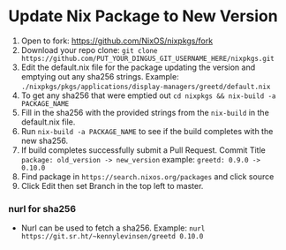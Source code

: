 # Update Nix Package to New Version

1. Open to fork: https://github.com/NixOS/nixpkgs/fork
2. Download your repo clone: ```git clone https://github.com/PUT_YOUR_DINGUS_GIT_USERNAME_HERE/nixpkgs.git```
4. Edit the default.nix file for the package updating the version and emptying out any sha256 strings. Example: ```./nixpkgs/pkgs/applications/display-managers/greetd/default.nix```
5. To get any sha256 that were emptied out ```cd nixpkgs && nix-build -a PACKAGE_NAME```
6. Fill in the sha256 with the provided strings from the ```nix-build``` in the default.nix file.
7. Run ```nix-build -a PACKAGE_NAME``` to see if the build completes with the new sha256.
8. If build completes successfully submit a Pull Request. Commit Title ```package: old_version -> new_version``` example: ```greetd: 0.9.0 -> 0.10.0```
9. Find package in ```https://search.nixos.org/packages``` and click source
10. Click Edit then set Branch in the top left to master.

### nurl for sha256
* Nurl can be used to fetch a sha256. Example: ```nurl https://git.sr.ht/~kennylevinsen/greetd 0.10.0```
